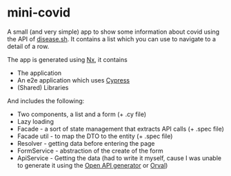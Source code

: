 # mini-covid
A small (and very simple) app to show some information about covid using the API of [disease.sh](https://disease.sh/docs/).
It contains a list which you can use to navigate to a detail of a row.

The app is generated using [Nx](https://nx.dev/), it contains
- The application
- An e2e application which uses [Cypress](https://www.cypress.io/)
- (Shared) Libraries 

And includes the following:
- Two components, a list and a form (+ .cy file)
- Lazy loading
- Facade - a sort of state management that extracts API calls (+ .spec file)
- Facade util - to map the DTO to the entity (+ .spec file)
- Resolver - getting data before entering the page
- FormService - abstraction of the create of the form
- ApiService - Getting the data (had to write it myself, cause I was unable to generate it using the [Open API generator](https://openapi-generator.tech/) or [Orval](https://orval.dev/))
